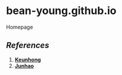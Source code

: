 # bean-young.github.io
Homepage

## ***References***
1) [**Keunhong**](https://github.com/keunhong/keunhong.github.io)
2) [**Junhao**](https://github.com/huajh/awesome-latex-cv)
